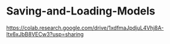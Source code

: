 # Saving-and-Loading-Models
https://colab.research.google.com/drive/1xdfmaJpdjuL4Vhj8A-Itx6xJbB8VECw3?usp=sharing
